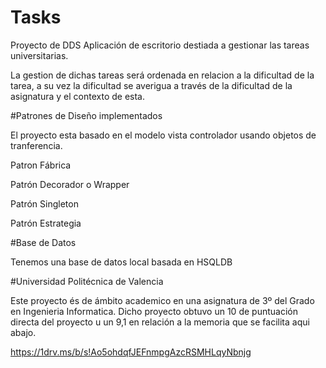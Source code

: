 # Tasks
Proyecto de DDS
Aplicación de escritorio destiada a gestionar las tareas universitarias.

La gestion de dichas tareas será ordenada en relacion a la dificultad de la tarea, 
a su vez la dificultad se averigua a través de la dificultad de la asignatura
y el contexto de esta.

#Patrones de Diseño implementados

El proyecto esta basado en el modelo vista controlador usando objetos de tranferencia.

Patron Fábrica 

Patrón Decorador o Wrapper

Patrón Singleton

Patrón Estrategia

#Base de Datos

Tenemos una base de datos local basada en HSQLDB

#Universidad Politécnica de Valencia

Este proyecto és de ámbito academico en una asignatura de 3º del Grado en Ingenieria Informatica. 
Dicho proyecto obtuvo un 10 de puntuación directa del proyecto u un 9,1 en relación a la memoria que se 
facilita aqui abajo.

https://1drv.ms/b/s!Ao5ohdqfJEFnmpgAzcRSMHLqyNbnjg

